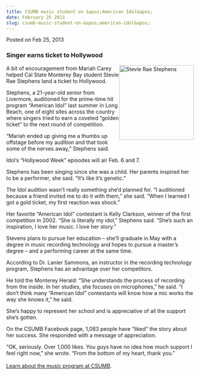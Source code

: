 ```yaml
---
title: CSUMB music student on &apos;American Idol&apos;
date: February 25 2013
slug: csumb-music-student-on-&apos;american-idol&apos;
---
```





<span class="date">Posted on Feb 25, 2013    </span>
<h3>Singer earns ticket to Hollywood</h3>
<p><img alt="Stevie Rae Stephens" src="http://news.csumb.edu/sites/default/files/65/attachments/news/images/stephens.jpg" style="width:200px; height:200px; float:right">A bit of
encouragement from Mariah Carey helped Cal State Monterey Bay
student Stevie Rae Stephens land a ticket to Hollywood.</img></p>
<p>Stephens, a 21-year-old senior from Livermore, auditioned for
the prime-time hit program &#x201C;American Idol&#x201D; last summer in Long
Beach, one of eight sites across the country where singers tried to
earn a coveted &#x201C;golden ticket&#x201D; to the next round of
competition.</p>
<p>&#x201C;Mariah ended up giving me a thumbs up offstage before my
audition and that took some of the nerves away,&#x201D; Stephens said.</p>
<p>Idol&#x2019;s &#x201C;Hollywood Week&#x201D; episodes will air Feb. 6 and 7.</p>
<p>Stephens has been singing since she was a child. Her parents
inspired her to be a performer, she said. &#x201C;It&#x2019;s like it&#x2019;s
genetic.&#x201D;</p>
<p>The Idol audition wasn&#x2019;t really something she&#x2019;d planned for. &#x201C;I
auditioned because a friend invited me to do it with them,&#x201D; she
said. &#x201C;When I learned I got a gold ticket, my first reaction was
shock.&#x201D;</p>
<p>Her favorite &#x201C;American Idol&#x201D; contestant is Kelly Clarkson,
winner of the first competition in 2002. &#x201C;She is literally my
idol,&#x201D; Stephens said. &#x201C;She&#x2019;s such an inspiration, I love her music.
I love her story.&#x201D;</p>
<p>Stevens plans to pursue her education &#x2013; she&#x2019;ll graduate in May
with a degree in music recording technology and hopes to pursue a
master&#x2019;s degree &#x2013; and a performing career at the same time.</p>
<p>According to Dr. Lanier Sammons, an instructor in the recording
technology program, Stephens has an advantage over her
competitors.</p>
<p>He told the Monterey Herald: &#x201C;She understands the process of
recording from the inside. In her studies, she focuses on
microphones,&#x201D; he said. &#x201C;I don&#x2019;t think many &#x201C;American Idol&#x201D;
contestants will know how a mic works the way she knows it,&#x201D; he
said.</p>
<p>She&#x2019;s happy to represent her school and is appreciative of all
the support she&#x2019;s gotten.</p>
<p>On the CSUMB Facebook page, 1,083 people have &#x201C;liked&#x201D; the story
about her success. She responded with a message of
appreciation.</p>
<p>&#x201C;OK, seriously. Over 1,000 likes. You guys have no idea how much
support I feel right now,&#x201D; she wrote. &#x201C;From the bottom of my heart,
thank you.&#x201D;<br>
<br>
<a href="http://csumb.edu/music" rel="nofollow">Learn about the
music program at CSUMB</a>.</br></br></p>





